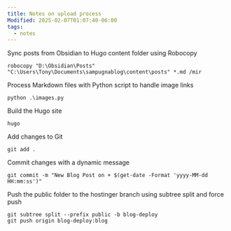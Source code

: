 ```yaml
---
title: Notes on upload process
Modified: 2025-02-07T01:07:40-06:00
tags:
  - notes
---
```


Sync posts from Obsidian to Hugo content folder using Robocopy
```
robocopy "D:\Obsidian\Posts" "C:\Users\Tony\Documents\sampugnablog\content\posts" *.md /mir
```


Process Markdown files with Python script to handle image links
```
python .\images.py
```

Build the Hugo site
```
hugo
```

Add changes to Git
```
git add .
```

Commit changes with a dynamic message
```
git commit -m "New Blog Post on + $(get-date -Format 'yyyy-MM-dd HH:mm:ss')"
```

Push the public folder to the hostinger branch using subtree split and force push
```
git subtree split --prefix public -b blog-deploy
git push origin blog-deploy:blog

```